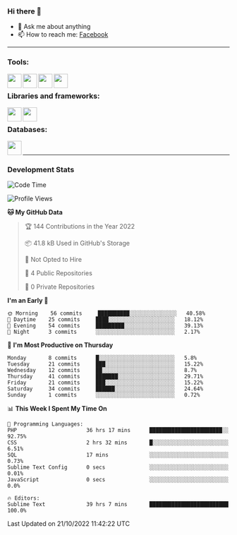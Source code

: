 ### Hi there 👋

<!-- - 🔭 I’m currently working on [huyviet] -->
- 💬 Ask me about anything
- 📫 How to reach me: [Facebook]
<!-- - ⚡ Fun fact: abc -->

---

### Tools:
<img align='left' height="32" width="32" src="https://cdn.jsdelivr.net/npm/simple-icons@4.8.0/icons/phpstorm.svg" />
<img align='left' height="32" width="32" src="https://cdn.jsdelivr.net/npm/simple-icons@4.8.0/icons/sublimetext.svg" />
<img align='left' height="32" width="32" src="https://cdn.jsdelivr.net/npm/simple-icons@4.8.0/icons/laragon.svg" />
<img align='left' height="32" width="32" src="https://cdn.jsdelivr.net/npm/simple-icons@4.8.0/icons/xampp.svg" />
<br>

### Libraries and frameworks:
<img align='left' height="32" width="32" src="https://cdn.jsdelivr.net/npm/simple-icons@4.8.0/icons/laravel.svg" />
<img align='left' height="32" width="32" src="https://cdn.jsdelivr.net/npm/simple-icons@4.8.0/icons/jquery.svg" />
<br>

### Databases:
<img align='left' height="32" width="32" src="https://cdn.jsdelivr.net/npm/simple-icons@4.8.0/icons/mysql.svg" />
<br>

---
### Development Stats
<!--START_SECTION:waka-->
![Code Time](http://img.shields.io/badge/Code%20Time-254%20hrs%2028%20mins-blue)

![Profile Views](http://img.shields.io/badge/Profile%20Views-0-blue)

**🐱 My GitHub Data** 

> 🏆 144 Contributions in the Year 2022
 > 
> 📦 41.8 kB Used in GitHub's Storage 
 > 
> 🚫 Not Opted to Hire
 > 
> 📜 4 Public Repositories 
 > 
> 🔑 0 Private Repositories  
 > 
**I'm an Early 🐤** 

```text
🌞 Morning    56 commits     ██████████░░░░░░░░░░░░░░░   40.58% 
🌆 Daytime    25 commits     ████░░░░░░░░░░░░░░░░░░░░░   18.12% 
🌃 Evening    54 commits     █████████░░░░░░░░░░░░░░░░   39.13% 
🌙 Night      3 commits      ░░░░░░░░░░░░░░░░░░░░░░░░░   2.17%

```
📅 **I'm Most Productive on Thursday** 

```text
Monday       8 commits      █░░░░░░░░░░░░░░░░░░░░░░░░   5.8% 
Tuesday      21 commits     ███░░░░░░░░░░░░░░░░░░░░░░   15.22% 
Wednesday    12 commits     ██░░░░░░░░░░░░░░░░░░░░░░░   8.7% 
Thursday     41 commits     ███████░░░░░░░░░░░░░░░░░░   29.71% 
Friday       21 commits     ███░░░░░░░░░░░░░░░░░░░░░░   15.22% 
Saturday     34 commits     ██████░░░░░░░░░░░░░░░░░░░   24.64% 
Sunday       1 commits      ░░░░░░░░░░░░░░░░░░░░░░░░░   0.72%

```


📊 **This Week I Spent My Time On** 

```text
💬 Programming Languages: 
PHP                      36 hrs 17 mins      ███████████████████████░░   92.75% 
CSS                      2 hrs 32 mins       █░░░░░░░░░░░░░░░░░░░░░░░░   6.51% 
SQL                      17 mins             ░░░░░░░░░░░░░░░░░░░░░░░░░   0.73% 
Sublime Text Config      0 secs              ░░░░░░░░░░░░░░░░░░░░░░░░░   0.01% 
JavaScript               0 secs              ░░░░░░░░░░░░░░░░░░░░░░░░░   0.0%

🔥 Editors: 
Sublime Text             39 hrs 7 mins       █████████████████████████   100.0%

```


 Last Updated on 21/10/2022 11:42:22 UTC
<!--END_SECTION:waka-->

[huyviet]: https://huyviet.vn/
[Facebook]: https://www.facebook.com/profile.php?id=100075294702642

